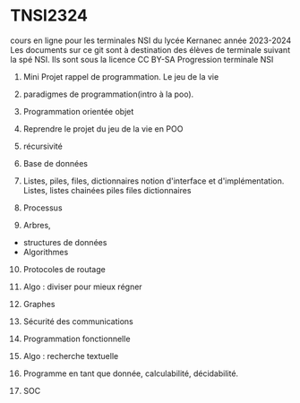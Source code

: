 # TNSI2324
cours en ligne pour les terminales NSI du lycée Kernanec année 2023-2024
Les documents sur ce git sont à destination des élèves de terminale suivant la spé NSI. Ils sont sous la licence CC BY-SA
Progression terminale NSI

1. Mini Projet rappel de programmation.
Le jeu de la vie

2. paradigmes de programmation(intro à la poo). 

3. Programmation orientée objet

4. Reprendre le projet du jeu de la vie en POO

5. récursivité

6. Base de données

7. Listes, piles, files, dictionnaires
notion d'interface et d'implémentation.
Listes, listes chainées
piles
files
dictionnaires

8. Processus

9. Arbres,
- structures de données
- Algorithmes

10. Protocoles de routage
  
11. Algo : diviser pour mieux régner

12. Graphes
    
13. Sécurité des communications
    
14. Programmation fonctionnelle
    
15. Algo : recherche textuelle
    
16. Programme en tant que donnée, calculabilité, décidabilité.
    
17. SOC
